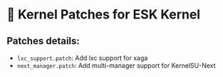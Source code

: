 # 💾 Kernel Patches for ESK Kernel

## Patches details:

- `lxc_support.patch`: Add lxc support for xaga
- `next_manager.patch`: Add multi-manager support for KernelSU-Next


